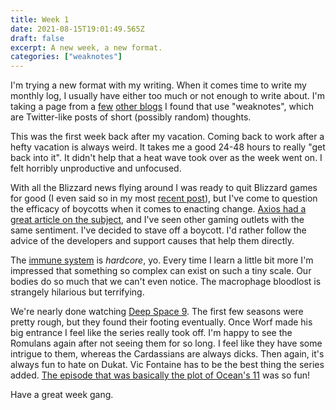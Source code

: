 ```yaml
---
title: Week 1
date: 2021-08-15T19:01:49.565Z
draft: false
excerpt: A new week, a new format.
categories: ["weaknotes"]
---
```


I'm trying a new format with my writing. When it comes time to write my monthly log, I usually have either too much or not enough to write about. I'm taking a page from a [few][weaknotes1] [other blogs][weaknotes2] I found that use "weaknotes", which are Twitter-like posts of short (possibly random) thoughts.

This was the first week back after my vacation. Coming back to work after a hefty vacation is always weird. It takes me a good 24-48 hours to really "get back into it". It didn't help that a heat wave took over as the week went on. I felt horribly unproductive and unfocused.

With all the Blizzard news flying around I was ready to quit Blizzard games for good (I even said so in my most [recent post]), but I've come to question the efficacy of boycotts when it comes to enacting change. [Axios had a great article on the subject][boycotts], and I've seen other gaming outlets with the same sentiment. I've decided to stave off a boycott. I'd rather follow the advice of the developers and support causes that help them directly.

The [immune system] is _hardcore_, yo. Every time I learn a little bit more I'm impressed that something so complex can exist on such a tiny scale. Our bodies do so much that we can't even notice. The macrophage bloodlost is strangely hilarious but terrifying.

We're nearly done watching [Deep Space 9]. The first few seasons were pretty rough, but they found their footing eventually. Once Worf made his big entrance I feel like the series really took off. I'm happy to see the Romulans again after not seeing them for so long. I feel like they have some intrigue to them, whereas the Cardassians are always dicks. Then again, it's always fun to hate on Dukat. Vic Fontaine has to be the best thing the series added. [The episode that was basically the plot of Ocean's 11][baddabang] was so fun!

Have a great week gang.

[weaknotes1]: https://alicebartlett.co.uk/blog/weaknotes-1
[weaknotes2]: https://meowni.ca/weaknotes/
[recent post]: /posts/recently-08-2021
[boycotts]: https://www.axios.com/activision-blizzard-boycott-a2d85fa6-9826-4675-928f-a49eef5e5dfd.html
[immune system]: https://www.youtube.com/watch?v=lXfEK8G8CUI
[deep space 9]: https://en.wikipedia.org/wiki/Star_Trek:_Deep_Space_Nine
[baddabang]: https://en.wikipedia.org/wiki/Badda-Bing_Badda-Bang
